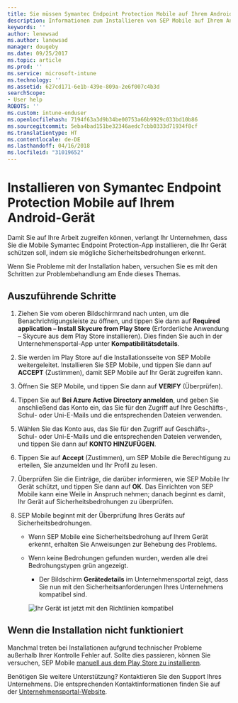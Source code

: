 ```yaml
---
title: Sie müssen Symantec Endpoint Protection Mobile auf Ihrem Android-Gerät installieren | Microsoft-Dokumentation
description: Informationen zum Installieren von SEP Mobile auf Ihrem Android-Gerät.
keywords: ''
author: lenewsad
ms.author: lanewsad
manager: dougeby
ms.date: 09/25/2017
ms.topic: article
ms.prod: ''
ms.service: microsoft-intune
ms.technology: ''
ms.assetid: 627cd171-6e1b-439e-809a-2e6f007c4b3d
searchScope:
- User help
ROBOTS: ''
ms.custom: intune-enduser
ms.openlocfilehash: 7194f63a3d9b34be00753a66b9929c033bd10b86
ms.sourcegitcommit: 5eba4bad151be32346aedc7cbb0333d71934f8cf
ms.translationtype: HT
ms.contentlocale: de-DE
ms.lasthandoff: 04/16/2018
ms.locfileid: "31019652"
---
```

# <a name="install-symantec-endpoint-protection-mobile-on-your-android-device"></a>Installieren von Symantec Endpoint Protection Mobile auf Ihrem Android-Gerät

Damit Sie auf Ihre Arbeit zugreifen können, verlangt Ihr Unternehmen, dass Sie die Mobile Symantec Endpoint Protection-App installieren, die Ihr Gerät schützen soll, indem sie mögliche Sicherheitsbedrohungen erkennt.

Wenn Sie Probleme mit der Installation haben, versuchen Sie es mit den Schritten zur Problembehandlung am Ende dieses Themas.

## <a name="what-you-need-to-do"></a>Auszuführende Schritte

1. Ziehen Sie vom oberen Bildschirmrand nach unten, um die Benachrichtigungsleiste zu öffnen, und tippen Sie dann auf **Required application – Install Skycure from Play Store** (Erforderliche Anwendung – Skycure aus dem Play Store installieren). Dies finden Sie auch in der Unternehmensportal-App unter __Kompatibilitätsdetails__.

2. Sie werden im Play Store auf die Installationsseite von SEP Mobile weitergeleitet. Installieren Sie SEP Mobile, und tippen Sie dann auf **ACCEPT** (Zustimmen), damit SEP Mobile auf Ihr Gerät zugreifen kann.

3. Öffnen Sie SEP Mobile, und tippen Sie dann auf **VERIFY** (Überprüfen).

4. Tippen Sie auf **Bei Azure Active Directory anmelden**, und geben Sie anschließend das Konto ein, das Sie für den Zugriff auf Ihre Geschäfts-, Schul- oder Uni-E-Mails und die entsprechenden Dateien verwenden.

5. Wählen Sie das Konto aus, das Sie für den Zugriff auf Geschäfts-, Schul- oder Uni-E-Mails und die entsprechenden Dateien verwenden, und tippen Sie dann auf **KONTO HINZUFÜGEN**.

6. Tippen Sie auf **Accept** (Zustimmen), um SEP Mobile die Berechtigung zu erteilen, Sie anzumelden und Ihr Profil zu lesen.

7. Überprüfen Sie die Einträge, die darüber informieren, wie SEP Mobile Ihr Gerät schützt, und tippen Sie dann auf **OK**. Das Einrichten von SEP Mobile kann eine Weile in Anspruch nehmen; danach beginnt es damit, Ihr Gerät auf Sicherheitsbedrohungen zu überprüfen.

8. SEP Mobile beginnt mit der Überprüfung Ihres Geräts auf Sicherheitsbedrohungen.

   * Wenn SEP Mobile eine Sicherheitsbedrohung auf Ihrem Gerät erkennt, erhalten Sie Anweisungen zur Behebung des Problems.

   * Wenn keine Bedrohungen gefunden wurden, werden alle drei Bedrohungstypen grün angezeigt.

     * Der Bildschirm **Gerätedetails** im Unternehmensportal zeigt, dass Sie nun mit den Sicherheitsanforderungen Ihres Unternehmens kompatibel sind.

     ![Ihr Gerät ist jetzt mit den Richtlinien kompatibel](./media/mtd-device-now-compliant-android.png)

## <a name="if-the-installation-doesnt-work"></a>Wenn die Installation nicht funktioniert

Manchmal treten bei Installationen aufgrund technischer Probleme außerhalb Ihrer Kontrolle Fehler auf. Sollte dies passieren, können Sie versuchen, SEP Mobile [manuell aus dem Play Store zu installieren](https://play.google.com/store/apps/details?id=com.skycure.skycure).

Benötigen Sie weitere Unterstützung? Kontaktieren Sie den Support Ihres Unternehmens. Die entsprechenden Kontaktinformationen finden Sie auf der [Unternehmensportal-Website](https://portal.manage.microsoft.com#HelpDeskDialog).
